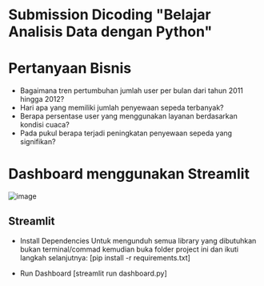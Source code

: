 # Submission Dicoding "Belajar Analisis Data dengan Python"

# Pertanyaan Bisnis
- Bagaimana tren pertumbuhan jumlah user per bulan dari tahun 2011 hingga 2012?
- Hari apa yang memiliki jumlah penyewaan sepeda terbanyak?
- Berapa persentase user yang menggunakan layanan berdasarkan kondisi cuaca?
- Pada pukul berapa terjadi peningkatan penyewaan sepeda yang signifikan?

# Dashboard menggunakan Streamlit
![image](https://github.com/user-attachments/assets/a80790b5-ffdf-4f61-b348-14a6ef409207)


## Streamlit
- Install Dependencies
Untuk mengunduh semua library yang dibutuhkan bukan terminal/commad kemudian buka folder project ini dan ikuti langkah selanjutnya:
[pip install -r requirements.txt]


- Run Dashboard
[streamlit run dashboard.py]
